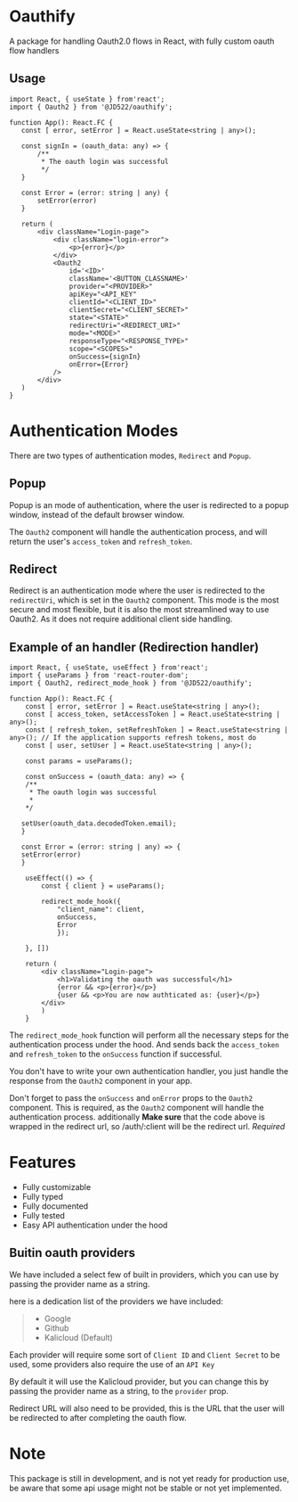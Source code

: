 # Oauthify

 A package for handling Oauth2.0 flows in React, with fully custom oauth flow handlers

 ## Usage

 ```tsx
 import React, { useState } from'react';
 import { Oauth2 } from '@JD522/oauthify';

 function App(): React.FC {
    const [ error, setError ] = React.useState<string | any>();

    const signIn = (oauth_data: any) => {
        /**
         * The oauth login was successful
         */
    }

    const Error = (error: string | any) {
        setError(error)
    }

    return (
        <div className="Login-page">
            <div className="login-error">
                <p>{error}</p>
            </div>
            <Oauth2
                id='<ID>'
                className='<BUTTON_CLASSNAME>'
                provider="<PROVIDER>"
                apiKey="<API_KEY" 
                clientId="<CLIENT_ID>" 
                clientSecret="<CLIENT_SECRET>"
                state="<STATE>"
                redirectUri="<REDIRECT_URI>"
                mode="<MODE>"
                responseType="<RESPONSE_TYPE>"
                scope="<SCOPES>"
                onSuccess={signIn} 
                onError={Error}
            />
        </div>                 
    )
 }

````

# Authentication Modes
There are two types of authentication modes, `Redirect` and `Popup`.

## Popup
Popup is an mode of authentication, where the user is redirected to a popup window, instead of the default browser window. 

The `Oauth2` component will handle the authentication process, and will return the user's `access_token` and `refresh_token`.

## Redirect
Redirect is an authentication mode where the user is redirected to the `redirectUri`, which is set in the `Oauth2` component. This mode is the most secure and most flexible, but it is also the most streamlined way to use Oauth2. As it does not require additional client side handling.

## Example of an handler (Redirection handler)

```tsx
import React, { useState, useEffect } from'react';
import { useParams } from 'react-router-dom';
import { Oauth2, redirect_mode_hook } from '@JD522/oauthify';

function App(): React.FC {
    const [ error, setError ] = React.useState<string | any>();
    const [ access_token, setAccessToken ] = React.useState<string | any>();
    const [ refresh_token, setRefreshToken ] = React.useState<string | any>(); // If the application supports refresh tokens, most do
    const [ user, setUser ] = React.useState<string | any>();

    const params = useParams();

    const onSuccess = (oauth_data: any) => {
    /**
     * The oauth login was successful
     * 
    */

   setUser(oauth_data.decodedToken.email);
   }

   const Error = (error: string | any) => {
   setError(error)
   }

    useEffect(() => {
        const { client } = useParams();

        redirect_mode_hook({
            "client_name": client,
            onSuccess,
            Error
            });
 
    }, [])

    return (
        <div className="Login-page">
            <h1>Validating the oauth was successful</h1>
            {error && <p>{error}</p>}
            {user && <p>You are now authticated as: {user}</p>}
        </div>
        )
    }
````

The `redirect_mode_hook` function will perform all the necessary steps for the authentication process under the hood. And sends back the `access_token` and `refresh_token` to the `onSuccess` function if successful.

You don't have to write your own authentication handler, you just handle the response from the `Oauth2` component in your app.

Don't forget to pass the `onSuccess` and `onError` props to the `Oauth2` component. This is required, as the `Oauth2` component will handle the authentication process.
additionally <b>Make sure</b> that the code above is wrapped in the redirect url, so /auth/:client will be the redirect url. *Required*

# Features
 
- Fully customizable
- Fully typed
- Fully documented
- Fully tested
- Easy API authentication under the hood

## Buitin oauth providers

We have included a select few of built in providers, which you can use by passing the provider name as a string.

here is a dedication list of the providers we have included:
> - Google
> - Github
> - Kalicloud (Default)

Each provider will require some sort of `Client ID` and `Client Secret` to be used, some providers also require the use of an `API Key`

By default it will use the Kalicloud provider, but you can change this by passing the provider name as a string, to the `provider` prop.

Redirect URL will also need to be provided, this is the URL that the user will be redirected to after completing the oauth flow.

# Note
This package is still in development, and is not yet ready for production use, be aware that some api usage might not be stable or not yet implemented.
